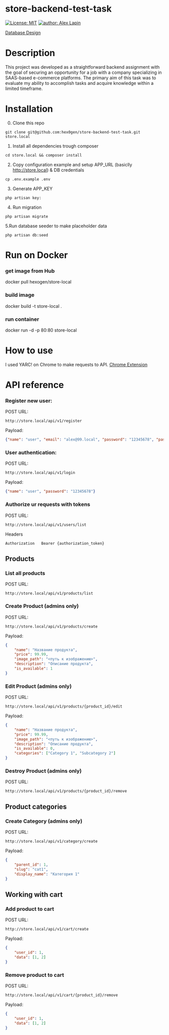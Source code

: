 # store-backend-test-task

 [![License: MIT](https://img.shields.io/badge/License-MIT-yellow.svg)](https://opensource.org/licenses/MIT) [![author: Alex Lapin](https://img.shields.io/badge/Author-Alex_Lapin-green.svg)](https://github.com/hex0gen)

[Database Design](https://dbdiagram.io/d/store-backend-test-task-6509c2b202bd1c4a5edeeea8)

# Description

This project was developed as a straightforward backend assignment with the goal of securing an opportunity for a job with a company specializing in SAAS-based e-commerce platforms. The primary aim of this task was to evaluate my ability to accomplish tasks and acquire knowledge within a limited timeframe.

# Installation

0. Clone this repo
```
git clone git@github.com:hex0gen/store-backend-test-task.git store.local
```

1. Install all dependencies trough composer
```
cd store.local && composer install
```

2. Copy configuration example and setup APP_URL (basiclly http://store.local) & DB credentials

```
cp .env.example .env 
```

3. Generate APP_KEY
```
php artisan key:
```

4. Run migration
```
php artisan migrate 
```

5.Run database seeder to make placeholder data
```
php artisan db:seed 
```

# Run on Docker

### get image from Hub
docker pull hexogen/store-local

### build image
docker build -t store-local .

### run container
docker run -d -p 80:80 store-local

# How to use

I used YARC! on Chrome to make requests to API. [Chrome Extension](https://chrome.google.com/webstore/detail/yet-another-rest-client/ehafadccdcdedbhcbddihehiodgcddpl) 

# API reference

### Register new user: 

POST URL: 
```
http://store.local/api/v1/register 
```
Payload: 
```json 
{"name": "user", "email": "alex@99.local", "password": "12345678", "password_confirmation": "12345678"}
```

### User authentication:
POST URL: 
```
http://store.local/api/v1/login 
```
Payload: 
```json 
{"name": "user", "password": "12345678"}
```

### Authorize ur requests with tokens

POST URL:
```
http://store.local/api/v1/users/list
```
Headers
```
Authorization	Bearer {authorization_token}
```

## Products

### List all products
POST URL:
```
http://store.local/api/v1/products/list
```

### Create Product (admins only)
POST URL:
```
http://store.local/api/v1/products/create
```
Payload:
```json
{
    "name": "Название продукта",
    "price": 99.99,
    "image_path": "<путь к изображению>",
    "description": "Описание продукта",
    "is_available": 1
}
```

### Edit Product (admins only)
POST URL:
```
http://store.local/api/v1/products/{product_id}/edit
```
Payload:
```json
{
    "name": "Название продукта",
    "price": 99.99,
    "image_path": "<путь к изображению>",
    "description": "Описание продукта",
    "is_available": 0,
    "categories": ["Category 1", "Subcategory 2"]
}
```

### Destroy Product (admins only)
POST URL:
```
http://store.local/api/v1/products/{product_id}/remove
```

## Product categories

### Create Category (admins only)
POST URL:
```
http://store.local/api/v1/category/create
```
Payload:
```json
{
    "parent_id": 1,
    "slug": "cat1",
    "display_name": "Категория 1"
}
```

## Working with cart

### Add product to cart
POST URL:
```
http://store.local/api/v1/cart/create
```
Payload:
```json
{
    "user_id": 1,
    "data": [1, 2] 
}
```

### Remove product to cart
POST URL:
```
http://store.local/api/v1/cart/{product_id}/remove
```
Payload:
```json
{
    "user_id": 1,
    "data": [1, 2] 
}
```
